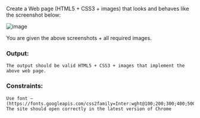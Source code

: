 Create a Web page (HTML5 + CSS3 + images) that looks and behaves like the screenshot below:

![image](https://github.com/nsinorov/SoftUniMainPath/assets/45227327/f89bcdfe-eddf-4083-9457-890d5df6d335)

You are given the above screenshots + all required images.

### Output:

    The output should be valid HTML5 + CSS3 + images that implement the above web page.

### Constraints:

	Use font – (https://fonts.googleapis.com/css2family=Inter:wght@100;200;300;400;500;600;700;800;900&amp;display=swap)
	The site should open correctly in the latest version of Chrome
